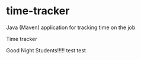 # time-tracker
Java (Maven) application for tracking time on the job

Time tracker

Good Night Students!!!!!
test
test
